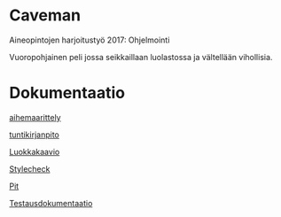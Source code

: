 # Caveman
Aineopintojen harjoitustyö 2017: Ohjelmointi

Vuoropohjainen peli jossa seikkaillaan luolastossa ja vältellään vihollisia.

# Dokumentaatio
[aihemaarittely](dokumentaatio/aihemaarittely.md)

[tuntikirjanpito](dokumentaatio/tuntikirjanpito.md)

[Luokkakaavio](https://github.com/ollisami/Caveman/blob/master/dokumentaatio/Luokkakaavio.png)

[Stylecheck](https://htmlpreview.github.io/?https://github.com/ollisami/Caveman/blob/master/dokumentaatio/checkstyle-raportti/checkstyle.html)

[Pit](https://htmlpreview.github.io/?https://github.com/ollisami/Caveman/blob/master/dokumentaatio/pit-raportti/201702231509/index.html)

[Testausdokumentaatio](https://github.com/ollisami/Caveman/blob/master/dokumentaatio/testausdokumentaatio.md)
